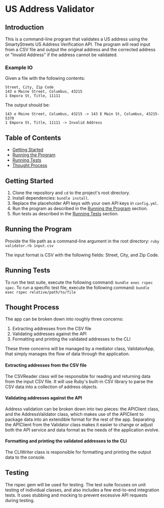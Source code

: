 # US Address Validator

## Introduction
This is a command-line program that validates a US address using the SmartyStreets US Address Verification API. The program will read input from a CSV file and output the original address and the corrected address or "Invalid Address" if the address cannot be validated.

### Example IO

Given a file with the following contents:

```
Street, City, Zip Code
143 e Maine Street, Columbus, 43215
1 Empora St, Title, 11111
```

The output should be:

```
143 e Maine Street, Columbus, 43215 -> 143 E Main St, Columbus, 43215-5370
1 Empora St, Title, 11111 -> Invalid Address
```

## Table of Contents
- [Getting Started](#getting-started)
- [Running the Program](#running-the-program)
- [Running Tests](#running-tests)
- [Thought Process](#thought-process)

## Getting Started
1. Clone the repository and `cd` to the project's root directory.
2. Install dependencies: `bundle install`.
3. Replace the placeholder API keys with your own API keys in `config.yml`.
4. Run the program as described in the [Running the Program](#running-the-program) section.
5. Run tests as described in the [Running Tests](#running-tests) section.

## Running the Program
Provide the file path as a command-line argument in the root directory: `ruby validator.rb input.csv`

The input format is CSV with the following fields: Street, City, and Zip Code.

## Running Tests
To run the test suite, execute the following command: `bundle exec rspec spec`.
To run a specific test file, execute the following command: `bundle exec rspec relative/path/to/file`

## Thought Process
The app can be broken down into roughly three concerns:
  1. Extracting addresses from the CSV file
  2. Validating addresses against the API
  3. Formatting and printing the validated addresses to the CLI

These three concerns will be managed by a mediator class, ValidatorApp, that simply manages the flow of data through the application.

#### Extracting addresses from the CSV file
The CSVReader class will be responsible for reading and returning data from the input CSV file. It will use Ruby's built-in CSV library to parse the CSV data into a collection of address objects.
#### Validating addresses against the API
Address validation can be broken down into two pieces: the APIClient class, and the AddressValidator class, which makes use of the APIClient to package data into an extendible format for the rest of the app. Separating the APIClient from the Validator class makes it easier to change or adjust both the API service and data format as the needs of the application evolve.
#### Formatting and printing the validated addresses to the CLI
The CLIWriter class is responsible for formatting and printing the output data to the console.

## Testing
The rspec gem will be used for testing. The test suite focuses on unit testing of individual classes, and also includes a few end-to-end integration tests. It uses stubbing and mocking to prevent excessive API requests during testing.
